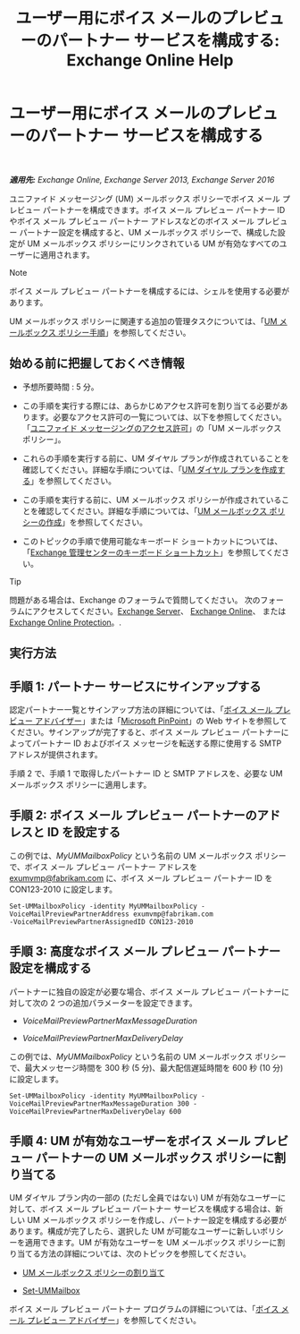 ﻿---
title: 'ユーザー用にボイス メールのプレビューのパートナー サービスを構成する: Exchange Online Help'
TOCTitle: ユーザー用にボイス メールのプレビューのパートナー サービスを構成する
ms:assetid: 7bb914ca-5502-4e64-bae5-555034138d8a
ms:mtpsurl: https://technet.microsoft.com/ja-jp/library/Ff630920(v=EXCHG.150)
ms:contentKeyID: 51407547
ms.date: 05/22/2018
mtps_version: v=EXCHG.150
ms.translationtype: HT
---

# ユーザー用にボイス メールのプレビューのパートナー サービスを構成する

 

_**適用先:** Exchange Online, Exchange Server 2013, Exchange Server 2016_

ユニファイド メッセージング (UM) メールボックス ポリシーでボイス メール プレビュー パートナーを構成できます。ボイス メール プレビュー パートナー ID やボイス メール プレビュー パートナー アドレスなどのボイス メール プレビュー パートナー設定を構成すると、UM メールボックス ポリシーで、構成した設定が UM メールボックス ポリシーにリンクされている UM が有効なすべてのユーザーに適用されます。


> [!NOTE]
> ボイス メール プレビュー パートナーを構成するには、シェルを使用する必要があります。



UM メールボックス ポリシーに関連する追加の管理タスクについては、「[UM メールボックス ポリシー手順](um-mailbox-policy-procedures-exchange-2013-help.md)」を参照してください。

## 始める前に把握しておくべき情報

  - 予想所要時間 : 5 分。

  - この手順を実行する際には、あらかじめアクセス許可を割り当てる必要があります。必要なアクセス許可の一覧については、以下を参照してください。「[ユニファイド メッセージングのアクセス許可](unified-messaging-permissions-exchange-2013-help.md)」の「UM メールボックス ポリシー」。

  - これらの手順を実行する前に、UM ダイヤル プランが作成されていることを確認してください。詳細な手順については、「[UM ダイヤル プランを作成する](create-a-um-dial-plan-exchange-2013-help.md)」を参照してください。

  - この手順を実行する前に、UM メールボックス ポリシーが作成されていることを確認してください。詳細な手順については、「[UM メールボックス ポリシーの作成](create-a-um-mailbox-policy-exchange-2013-help.md)」を参照してください。

  - このトピックの手順で使用可能なキーボード ショートカットについては、「[Exchange 管理センターのキーボード ショートカット](keyboard-shortcuts-in-the-exchange-admin-center-exchange-online-protection-help.md)」を参照してください。


> [!TIP]
> 問題がある場合は、Exchange のフォーラムで質問してください。 次のフォーラムにアクセスしてください。<A href="https://go.microsoft.com/fwlink/p/?linkid=60612">Exchange Server</A>、 <A href="https://go.microsoft.com/fwlink/p/?linkid=267542">Exchange Online</A>、 または <A href="https://go.microsoft.com/fwlink/p/?linkid=285351">Exchange Online Protection</A>。.



## 実行方法

## 手順 1: パートナー サービスにサインアップする

認定パートナー一覧とサインアップ方法の詳細については、「[ボイス メール プレビュー アドバイザー](voice-mail-preview-advisor-exchange-2013-help.md)」または「[Microsoft PinPoint](https://go.microsoft.com/fwlink/p/?linkid=281966)」の Web サイトを参照してください。サインアップが完了すると、ボイス メール プレビュー パートナーによってパートナー ID およびボイス メッセージを転送する際に使用する SMTP アドレスが提供されます。

手順 2 で、手順 1 で取得したパートナー ID と SMTP アドレスを、必要な UM メールボックス ポリシーに適用します。

## 手順 2: ボイス メール プレビュー パートナーのアドレスと ID を設定する

この例では、*MyUMMailboxPolicy* という名前の UM メールボックス ポリシーで、ボイス メール プレビュー パートナー アドレスを exumvmp@fabrikam.com に、ボイス メール プレビュー パートナー ID を CON123-2010 に設定します。

    Set-UMMailboxPolicy -identity MyUMMailboxPolicy -VoiceMailPreviewPartnerAddress exumvmp@fabrikam.com
    -VoiceMailPreviewPartnerAssignedID CON123-2010

## 手順 3: 高度なボイス メール プレビュー パートナー設定を構成する

パートナーに独自の設定が必要な場合、ボイス メール プレビュー パートナーに対して次の 2 つの追加パラメーターを設定できます。

  - *VoiceMailPreviewPartnerMaxMessageDuration*

  - *VoiceMailPreviewPartnerMaxDeliveryDelay*

この例では、*MyUMMailboxPolicy* という名前の UM メールボックス ポリシーで、最大メッセージ時間を 300 秒 (5 分)、最大配信遅延時間を 600 秒 (10 分) に設定します。

    Set-UMMailboxPolicy -identity MyUMMailboxPolicy -VoiceMailPreviewPartnerMaxMessageDuration 300 -VoiceMailPreviewPartnerMaxDeliveryDelay 600

## 手順 4: UM が有効なユーザーをボイス メール プレビュー パートナーの UM メールボックス ポリシーに割り当てる

UM ダイヤル プラン内の一部の (ただし全員ではない) UM が有効なユーザーに対して、ボイス メール プレビュー パートナー サービスを構成する場合は、新しい UM メールボックス ポリシーを作成し、パートナー設定を構成する必要があります。構成が完了したら、選択した UM が可能なユーザーに新しいポリシーを適用できます。UM が有効なユーザーを UM メールボックス ポリシーに割り当てる方法の詳細については、次のトピックを参照してください。

  - [UM メールボックス ポリシーの割り当て](assign-a-um-mailbox-policy-exchange-2013-help.md)

  - [Set-UMMailbox](https://technet.microsoft.com/ja-jp/library/bb124893\(v=exchg.150\))

ボイス メール プレビュー パートナー プログラムの詳細については、「[ボイス メール プレビュー アドバイザー](voice-mail-preview-advisor-exchange-2013-help.md)」を参照してください。

